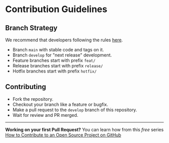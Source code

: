 # Contribution Guidelines

## Branch Strategy

We recommend that developers following the rules [here](https://jeffkreeftmeijer.com/git-flow/git-flow.png).

- Branch `main` with stable code and tags on it.
- Branch `develop` for "next release" development.
- Feature branches start with prefix `feat/`
- Release branches start with prefix `release/`
- Hotfix branches start with prefix `hotfix/`

## Contributing

- Fork the repository.
- Checkout your branch like a feature or bugfix.
- Make a pull request to the `develop` branch of this repository.
- Wait for review and PR merged.

---

**Working on your first Pull Request?** You can learn how from this *free* series [How to Contribute to an Open Source Project on GitHub](https://kcd.im/pull-request)

